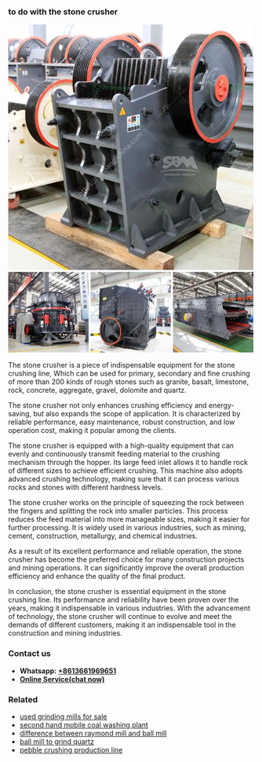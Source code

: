 <h3>to do with the stone crusher</h3><img src='1706773770.jpg' alt=''><p>The stone crusher is a piece of indispensable equipment for the stone crushing line, Which can be used for primary, secondary and fine crushing of more than 200 kinds of rough stones such as granite, basalt, limestone, rock, concrete, aggregate, gravel, dolomite and quartz.</p><p>The stone crusher not only enhances crushing efficiency and energy-saving, but also expands the scope of application. It is characterized by reliable performance, easy maintenance, robust construction, and low operation cost, making it popular among the clients.</p><p>The stone crusher is equipped with a high-quality equipment that can evenly and continuously transmit feeding material to the crushing mechanism through the hopper. Its large feed inlet allows it to handle rock of different sizes to achieve efficient crushing. This machine also adopts advanced crushing technology, making sure that it can process various rocks and stones with different hardness levels.</p><p>The stone crusher works on the principle of squeezing the rock between the fingers and splitting the rock into smaller particles. This process reduces the feed material into more manageable sizes, making it easier for further processing. It is widely used in various industries, such as mining, cement, construction, metallurgy, and chemical industries.</p><p>As a result of its excellent performance and reliable operation, the stone crusher has become the preferred choice for many construction projects and mining operations. It can significantly improve the overall production efficiency and enhance the quality of the final product.</p><p>In conclusion, the stone crusher is essential equipment in the stone crushing line. Its performance and reliability have been proven over the years, making it indispensable in various industries. With the advancement of technology, the stone crusher will continue to evolve and meet the demands of different customers, making it an indispensable tool in the construction and mining industries.</p><h3>Contact us</h3><ul><li><strong>Whatsapp:&nbsp;<a href="https://wa.me/8613661969651">+8613661969651</a></strong></li><li><a href="https://swt.shibang-china.com/?git&amp;zhl&amp;to do with the stone crusher"><strong>Online Service(chat now)</strong></a></li></ul><h3>Related</h3><ul><li><a href='used grinding mills for sale.md'>used grinding mills for sale</a></li><li><a href='second hand mobile coal washing plant.md'>second hand mobile coal washing plant</a></li><li><a href='difference between raymond mill and ball mill.md'>difference between raymond mill and ball mill</a></li><li><a href='ball mill to grind quartz.md'>ball mill to grind quartz</a></li><li><a href='pebble crushing production line.md'>pebble crushing production line</a></li></ul>